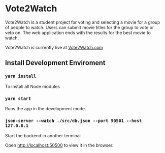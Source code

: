 # Vote2Watch

Vote2Watch is a student project for voting and selecting a movie for a group of people to watch. Users can submit movie titles for the group to vote or veto on. The web application ends with the results for the best movie to watch.

Vote2Watch is currently live at [Vote2Watch.com](http://vote2watch.com)

## Install Development Enviroment

### `yarn install`

To install all Node modules

### `yarn start`

Runs the app in the development mode.

### `json-server --watch ./src/db.json --port 50501 --host 127.0.0.1`

Start the backend in another terminal

Open [http://localhost:50500](http://localhost:50500) to view it in the browser.
